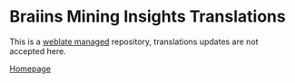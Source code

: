 # Braiins Mining Insights Translations

This is a [weblate managed](https://hosted.weblate.org/projects/slushpool/insights-frontend/) repository, translations updates are not accepted here.

[Homepage](https://insights.braiins.com)
